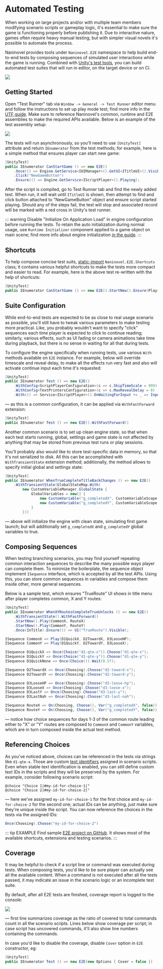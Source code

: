 # Automated Testing

When working on large projects and/or with multiple team members modifying scenario scripts or gameplay logic, it's essential to make sure the game is functioning properly before publishing it. Due to interactive nature, games often require heavy manual testing; but with simpler visual novels it's possible to automate the process.

Naninovel provides tools under `Naninovel.E2E` namespace to help build end-to-end tests by composing sequences of simulated user interactions while the game is running. Combined with [Unity's test tools](https://docs.unity3d.com/Packages/com.unity.test-framework@latest), you can build automated test suites that will run in editor, on the target device or on CI.

![](https://i.gyazo.com/92e7eaf5725f098d6d12c83a2b7eb219.png)

## Getting Started

Open "Test Runner" tab via `Window -> General -> Test Runner` editor menu and follow the instructions to set up play mode test; find more info in the [UTF guide](https://docs.unity3d.com/Packages/com.unity.test-framework@1.3/manual/workflow-create-playmode-test.html). Make sure to reference Naninovel's common, runtime and E2E assemblies to make the required APIs available. Below is an example of the test assembly setup:

![](https://i.gyazo.com/8b8cb5c916987d941cce8abf6daf131b.png)

The tests will run asynchronously, so you'll need to use `[UnityTest]` attribute and return `IEnumerator` from the test methods; for example, here is a simple method that ensures player can start new game:

```csharp
[UnityTest]
public IEnumerator CanStartGame () => new E2E()
    .Once(() => Engine.GetService<IUIManager>().GetUI<ITitleUI>().Visible)
    .Click("NewGameButton")
    .Ensure(() => Engine.GetService<IScriptPlayer>().Playing);
```

After the script is compiled, go to Test Runner tab and find the newly added test. When run, it will wait until `ITitleUI` is shown, then attempt to find and click button attached to "NewGameButton" object and ensure script started playing. Should any of the steps fail, the test will stop and associated record will be marked with a red cross in Unity's test runner.

::: warning
Disable "Initialize On Application Load" in engine configuration before running the tests. To retain the auto initialization during normal usage, use `Runtime Initializer` component applied to a game object on main scene; find more info about engine initialization [in the guide](/guide/integration-options#manual-initialization).
:::

## Shortcuts

To help compose concise test suits, [static-import](https://learn.microsoft.com/en-us/dotnet/csharp/language-reference/keywords/using-directive#static-modifier) `Naninovel.E2E.Shortcuts` class; it contains various helpful shortcuts to make the tests more compact and easier to read. For example, here is the above test re-written with the help of shortcuts:

```csharp
[UnityTest]
public IEnumerator CanStartGame () => new E2E().StartNew().Ensure(Playing);
```

## Suite Configuration

While end-to-end tests are expected to be as close to real usage scenario as possible, you'll still have to tweak various parameters to make testing more practical. Like, you probably wouldn't want to specify "click" sequences each time player is expected to click to continue reading; similarly, various effects, such as UI fading or camera animations take time during playback, but there is no sense in waiting for all that during tests.

To configure the engine specifically when running tests, use various `With` methods available on `E2E` instance. For example, below will override timescale and reveal delay, to make all the effects run very fast and also will activate continue input each time it's requested:

```csharp
[UnityTest]
public IEnumerator Test () => new E2E()
    .WithConfig<ScriptPlayerConfiguration>(c => c.SkipTimeScale = 999)
    .WithConfig<TextPrintersConfiguration>(c => c.MaxRevealDelay = 0)
    .With(() => Service<IScriptPlayer>().OnWaitingForInput += _ => Input("Continue").Activate(1))
```

— as this is a common configuration, it can be applied via `WithFastForward` extension:

```csharp
[UnityTest]
public IEnumerator Test () => new E2E().WithFastForward()
```

Another common scenario is to set up clean engine state, so that when each test starts running, global, settings and game state is not affected by anything that may be stored from previous test runs or play sessions.

You'll probably also would like to store test-specific data in memory, so that it's not serialized to disk. All this can be accomplished with `WithTransientState` extension method; additionally, the method allows to specify initial global and settings state:

```csharp
[UnityTest]
public IEnumerator WhenTrueCompleteTitleBackChanges () => new E2E()
    .WithTransientState(GlobalStateMap.With(
        new CustomVariableManager.GlobalState {
            GlobalVariables = new[] {
                new CustomVariable("g_completedX", CustomVariableScope.Global, new CustomVariableValue(true)),
                new CustomVariable("g_completedY", CustomVariableScope.Global, new CustomVariableValue(true))
            }
        }))
```

— above will initialize the engine with clean state, simulating first game launch; but will additionally set `g_completedX` and `g_completedY` global variables to true.

## Composing Sequences

When testing branching scenarios, you may find yourself repeating common interaction sequences to describe the many possible ways player can complete them. To minimize the boilerplate, the sequence object implement `ISequence` interface, which is accepted by all the test APIs. Using this, you can store common sequences in variables and compose them inside other, more general sequences.

Below is a sample test, which ensures "TrueRoute" UI shows in title menu after player completes common, X and Y routes:

```csharp
[UnityTest]
public IEnumerator WhenXYRoutesCompleteTrueUnlocks () => new E2E()
    .WithTransientState().WithFastForward()
    .StartNew().Play(CommonX, RouteX)
    .StartNew().Play(CommonY, RouteY)
    .Once(InTitle).Ensure(() => UI("TrueRoute").Visible);

ISequence CommonX => Play(D1QuickX, D2TowardX, D3LooseHP);
ISequence CommonY => Play(D1QuickY, D2TowardY, D3LooseX);

ISequence D1QuickX => Once(Choice("d1-qte-x")).Choose("d1-qte-x");
ISequence D1QuickY => Once(Choice("d1-qte-y")).Choose("d1-qte-y");
ISequence D1QuickNone => Once(Choice()).Wait(0.5f);

ISequence D2TowardX => Once(Choosing).Choose("d2-toward-x");
ISequence D2TowardY => Once(Choosing).Choose("d2-toward-y");

ISequence D3LooseHP => Once(Choosing).Choose("d3-loose-hp");
ISequence D3LooseX => Once(Choosing).Choose("d3-loose-x");
ISequence D3LastY => Once(Choosing).Choose("d3-last-y");
ISequence D3LastNah => Once(Choosing).Choose("d3-last-nah");

ISequence RouteX => On(Choosing, Choose(), Var("g_completedX", false));
ISequence RouteY => On(Choosing, Choose(), Var("g_completedY", false));
```

— notice how choice sequences for days 1-3 of the common route leading either to "X" or "Y" routes are composed to `CommonX` and `CommonY` variables, which are in turn composed inside the actual test method.

## Referencing Choices

As you've noticed above, choices can be referenced in the tests via strings like `d1-qte-x`. Those are custom [text identifiers](/guide/naninovel-scripts#text-identification) assigned in scenario scripts. Even when stable text identification is enabled, you can still define custom text IDs in the scripts and they will be preserved by the system. For example, consider following scenario script:

```nani
@choice "Choice 1|#my-id-for-choice-1|"
@choice "Choice 2|#my-id-for-choice-2|"
```

— here we've assigned `my-id-for-choice-1` for the first choice and `my-id-for-choice-2` for the second one; actual IDs can be anything, just make sure they're unique inside the script. You can now reference the choices in the tests via the assigned IDs:

```csharp
Once(Choosing).Choose("my-id-for-choice-2")
```

::: tip EXAMPLE
Find sample [E2E project on GitHub](https://github.com/naninovel/samples/tree/main/unity/e2e). It shows most of the available shortcuts, extensions and testing scenarios.
:::

## Coverage

It may be helpful to check if a script line or command was executed during tests. When composing tests, you'd like to be sure player can actually see all the available content. When a command is not executed after all the tests passed, it may indicate an issue in the scenario logic or an incomplete test suite.

By default, after all E2E tests are finished, coverage report is logged to the console:

![](https://i.gyazo.com/95beca8fb15948d5ea8645d9d199e957.png)

— first line summarizes coverage as the ratio of covered to total commands count in all the scenario scripts. Lines below show coverage per script; in case script has uncovered commands, it'll also show line numbers containing the commands.

In case you'd like to disable the coverage, disable `Cover` option in `E2E` constructor, eg:

```csharp
[UnityTest]
public IEnumerator Test () => new E2E(new Options { Cover = false })
```
